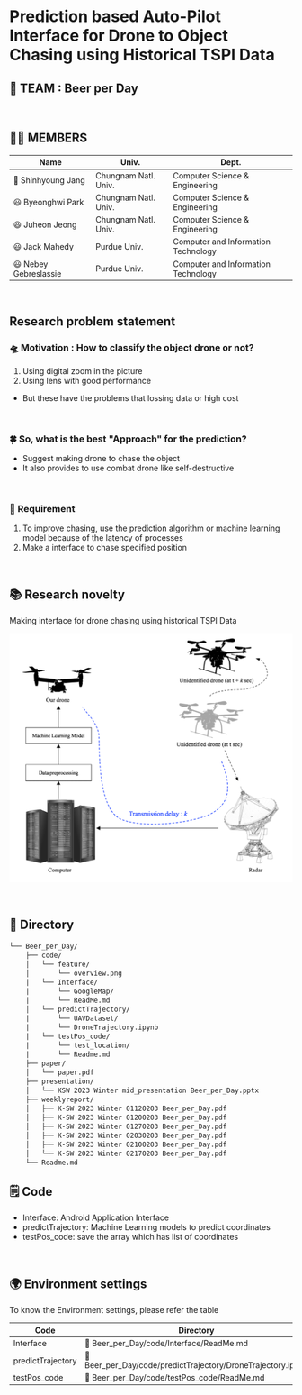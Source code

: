 # Prediction based Auto-Pilot Interface for Drone to Object Chasing using Historical TSPI Data

## 🍻 TEAM : Beer per Day

<br>

## 👨‍💻 MEMBERS

| Name                  | Univ.                | Dept.                               |
| --------------------- | -------------------- | ----------------------------------- |
| 🤴 Shinhyoung Jang    | Chungnam Natl. Univ. | Computer Science & Engineering      |
| 😃 Byeonghwi Park     | Chungnam Natl. Univ. | Computer Science & Engineering      |
| 😃 Juheon Jeong       | Chungnam Natl. Univ. | Computer Science & Engineering      |
| 😃 Jack Mahedy        | Purdue Univ.         | Computer and Information Technology |
| 😃 Nebey Gebreslassie | Purdue Univ.         | Computer and Information Technology |

<br>

## Research problem statement

### 🛸 Motivation : How to classify the object drone or not?

1. Using digital zoom in the picture
2. Using lens with good performance

- But these have the problems that lossing data or high cost

<br>

### 🍀 So, what is the best "Approach" for the prediction?

- Suggest making drone to chase the object
- It also provides to use combat drone like self-destructive

<br>

### 🔧 Requirement

1. To improve chasing, use the prediction algorithm or machine learning model because of the latency of processes
2. Make a interface to chase specified position

<br>

## 📚 Research novelty

Making interface for drone chasing using historical TSPI Data

![image](./code/feature/overview.png)

<br>

## 📁 Directory

```
└── Beer_per_Day/
    ├── code/
    │   └── feature/
    │       └── overview.png
    |   └── Interface/
    |       └── GoogleMap/
    |       └── ReadMe.md
    │   └── predictTrajectory/
    |       └── UAVDataset/
    |       └── DroneTrajectory.ipynb
    |   └── testPos_code/
    |       └── test_location/
    |       └── Readme.md
    ├── paper/
    │   └── paper.pdf
    ├── presentation/
    │   └── KSW 2023 Winter mid_presentation Beer_per_Day.pptx
    ├── weeklyreport/
    │   ├── K-SW 2023 Winter 01120203 Beer_per_Day.pdf
    │   ├── K-SW 2023 Winter 01200203 Beer_per_Day.pdf
    │   ├── K-SW 2023 Winter 01270203 Beer_per_Day.pdf
    │   ├── K-SW 2023 Winter 02030203 Beer_per_Day.pdf
    │   ├── K-SW 2023 Winter 02100203 Beer_per_Day.pdf
    │   └── K-SW 2023 Winter 02170203 Beer_per_Day.pdf
    └── Readme.md
```

## 🗒 Code

- Interface: Android Application Interface
- predictTrajectory: Machine Learning models to predict coordinates
- testPos_code: save the array which has list of coordinates

<br>

## 🌍 Environment settings

To know the Environment settings, please refer the table

| Code              | Directory                                                    |
| ----------------- | ------------------------------------------------------------ |
| Interface         | 📂 Beer_per_Day/code/Interface/ReadMe.md                     |
| predictTrajectory | 📂 Beer_per_Day/code/predictTrajectory/DroneTrajectory.ipynb |
| testPos_code      | 📂 Beer_per_Day/code/testPos_code/ReadMe.md                  |
